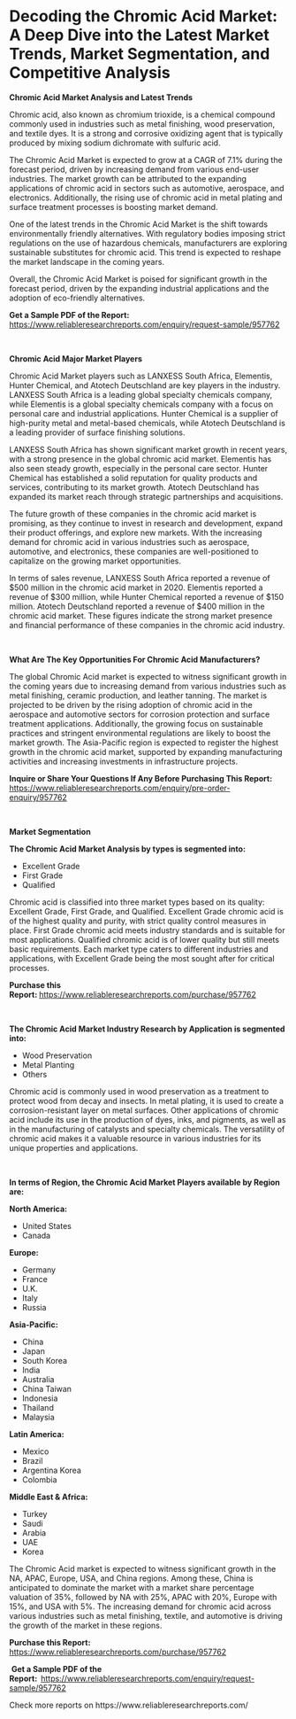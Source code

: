 <p><h1>Decoding the Chromic Acid Market: A Deep Dive into the Latest Market Trends, Market Segmentation, and Competitive Analysis</h1></p><p><strong>Chromic Acid Market Analysis and Latest Trends</strong></p>
<p><p>Chromic acid, also known as chromium trioxide, is a chemical compound commonly used in industries such as metal finishing, wood preservation, and textile dyes. It is a strong and corrosive oxidizing agent that is typically produced by mixing sodium dichromate with sulfuric acid.</p><p>The Chromic Acid Market is expected to grow at a CAGR of 7.1% during the forecast period, driven by increasing demand from various end-user industries. The market growth can be attributed to the expanding applications of chromic acid in sectors such as automotive, aerospace, and electronics. Additionally, the rising use of chromic acid in metal plating and surface treatment processes is boosting market demand.</p><p>One of the latest trends in the Chromic Acid Market is the shift towards environmentally friendly alternatives. With regulatory bodies imposing strict regulations on the use of hazardous chemicals, manufacturers are exploring sustainable substitutes for chromic acid. This trend is expected to reshape the market landscape in the coming years.</p><p>Overall, the Chromic Acid Market is poised for significant growth in the forecast period, driven by the expanding industrial applications and the adoption of eco-friendly alternatives.</p></p>
<p><strong>Get a Sample PDF of the Report:&nbsp;</strong> <a href="https://www.reliableresearchreports.com/enquiry/request-sample/957762">https://www.reliableresearchreports.com/enquiry/request-sample/957762</a></p>
<p>&nbsp;</p>
<p><strong>Chromic Acid Major Market Players</strong></p>
<p><p>Chromic Acid Market players such as LANXESS South Africa, Elementis, Hunter Chemical, and Atotech Deutschland are key players in the industry. LANXESS South Africa is a leading global specialty chemicals company, while Elementis is a global specialty chemicals company with a focus on personal care and industrial applications. Hunter Chemical is a supplier of high-purity metal and metal-based chemicals, while Atotech Deutschland is a leading provider of surface finishing solutions.</p><p>LANXESS South Africa has shown significant market growth in recent years, with a strong presence in the global chromic acid market. Elementis has also seen steady growth, especially in the personal care sector. Hunter Chemical has established a solid reputation for quality products and services, contributing to its market growth. Atotech Deutschland has expanded its market reach through strategic partnerships and acquisitions.</p><p>The future growth of these companies in the chromic acid market is promising, as they continue to invest in research and development, expand their product offerings, and explore new markets. With the increasing demand for chromic acid in various industries such as aerospace, automotive, and electronics, these companies are well-positioned to capitalize on the growing market opportunities.</p><p>In terms of sales revenue, LANXESS South Africa reported a revenue of $500 million in the chromic acid market in 2020. Elementis reported a revenue of $300 million, while Hunter Chemical reported a revenue of $150 million. Atotech Deutschland reported a revenue of $400 million in the chromic acid market. These figures indicate the strong market presence and financial performance of these companies in the chromic acid industry.</p></p>
<p>&nbsp;</p>
<p><strong>What Are The Key Opportunities For Chromic Acid Manufacturers?</strong></p>
<p><p>The global Chromic Acid market is expected to witness significant growth in the coming years due to increasing demand from various industries such as metal finishing, ceramic production, and leather tanning. The market is projected to be driven by the rising adoption of chromic acid in the aerospace and automotive sectors for corrosion protection and surface treatment applications. Additionally, the growing focus on sustainable practices and stringent environmental regulations are likely to boost the market growth. The Asia-Pacific region is expected to register the highest growth in the chromic acid market, supported by expanding manufacturing activities and increasing investments in infrastructure projects.</p></p>
<p><strong>Inquire or Share Your Questions If Any Before Purchasing This Report:</strong> <a href="https://www.reliableresearchreports.com/enquiry/pre-order-enquiry/957762">https://www.reliableresearchreports.com/enquiry/pre-order-enquiry/957762</a></p>
<p>&nbsp;</p>
<p><strong>Market Segmentation</strong></p>
<p><strong>The Chromic Acid Market Analysis by types is segmented into:</strong></p>
<p><ul><li>Excellent Grade</li><li>First Grade</li><li>Qualified</li></ul></p>
<p><p>Chromic acid is classified into three market types based on its quality: Excellent Grade, First Grade, and Qualified. Excellent Grade chromic acid is of the highest quality and purity, with strict quality control measures in place. First Grade chromic acid meets industry standards and is suitable for most applications. Qualified chromic acid is of lower quality but still meets basic requirements. Each market type caters to different industries and applications, with Excellent Grade being the most sought after for critical processes.</p></p>
<p><strong>Purchase this Report:&nbsp;</strong><a href="https://www.reliableresearchreports.com/purchase/957762">https://www.reliableresearchreports.com/purchase/957762</a></p>
<p>&nbsp;</p>
<p><strong>The Chromic Acid Market Industry Research by Application is segmented into:</strong></p>
<p><ul><li>Wood Preservation</li><li>Metal Planting</li><li>Others</li></ul></p>
<p><p>Chromic acid is commonly used in wood preservation as a treatment to protect wood from decay and insects. In metal plating, it is used to create a corrosion-resistant layer on metal surfaces. Other applications of chromic acid include its use in the production of dyes, inks, and pigments, as well as in the manufacturing of catalysts and specialty chemicals. The versatility of chromic acid makes it a valuable resource in various industries for its unique properties and applications.</p></p>
<p>&nbsp;</p>
<p><strong>In terms of Region, the Chromic Acid Market Players available by Region are:</strong></p>
<p>
    <p> <strong> North America: </strong>
        <ul>
            <li>United States</li>
            <li>Canada</li>
        </ul>
        </p> 
    <p> <strong> Europe: </strong>
        <ul>
            <li>Germany</li>
            <li>France</li>
            <li>U.K.</li>
            <li>Italy</li>
            <li>Russia</li>
        </ul>
        </p> 
    <p> <strong> Asia-Pacific: </strong>
        <ul>
            <li>China</li>
            <li>Japan</li>
            <li>South Korea</li>
            <li>India</li>
            <li>Australia</li>
            <li>China Taiwan</li>
            <li>Indonesia</li>
            <li>Thailand</li>
            <li>Malaysia</li>
        </ul>
        </p> 
    <p> <strong> Latin America: </strong>
        <ul>
            <li>Mexico</li>
            <li>Brazil</li>
            <li>Argentina Korea</li>
            <li>Colombia</li>
        </ul>
        </p> 
    <p> <strong> Middle East & Africa: </strong>
        <ul>
            <li>Turkey</li>
            <li>Saudi</li>
            <li>Arabia</li>
            <li>UAE</li>
            <li>Korea</li>
        </ul>
    </p>
    </p>
<p><p>The Chromic Acid market is expected to witness significant growth in the NA, APAC, Europe, USA, and China regions. Among these, China is anticipated to dominate the market with a market share percentage valuation of 35%, followed by NA with 25%, APAC with 20%, Europe with 15%, and USA with 5%. The increasing demand for chromic acid across various industries such as metal finishing, textile, and automotive is driving the growth of the market in these regions.</p></p>
<p><strong>Purchase this Report: </strong><a href="https://www.reliableresearchreports.com/purchase/957762">https://www.reliableresearchreports.com/purchase/957762</a></p>
<p>&nbsp;<strong>Get a Sample PDF of the Report:&nbsp;&nbsp;</strong><a href="https://www.reliableresearchreports.com/enquiry/request-sample/957762">https://www.reliableresearchreports.com/enquiry/request-sample/957762</a></p>
<p><strong></strong></p>
<p>Check more reports on https://www.reliableresearchreports.com/</p>